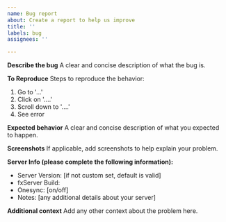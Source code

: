 ```yaml
---
name: Bug report
about: Create a report to help us improve
title: ''
labels: bug
assignees: ''

---
```


**Describe the bug**
A clear and concise description of what the bug is.

**To Reproduce**
Steps to reproduce the behavior:
1. Go to '...'
2. Click on '....'
3. Scroll down to '....'
4. See error

**Expected behavior**
A clear and concise description of what you expected to happen.

**Screenshots**
If applicable, add screenshots to help explain your problem.

**Server Info (please complete the following information):**
 - Server Version: [if not custom set, default is valid]
 - fxServer Build:
 - Onesync: [on/off]
 - Notes: [any additional details about your server]

**Additional context**
Add any other context about the problem here.
